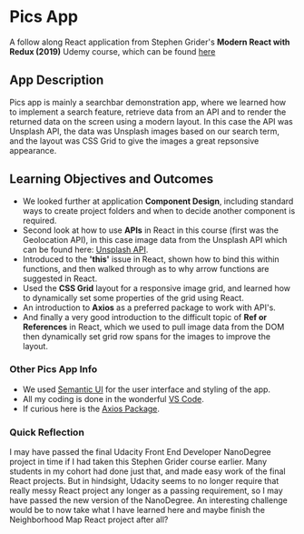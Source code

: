 # Pics App
A follow along React application from Stephen Grider's **Modern React with Redux (2019)** Udemy course, which can be found [here](https://www.udemy.com/react-redux/learn/v4/content)

## App Description
Pics app is mainly a searchbar demonstration app, where we learned how to implement a search feature, retrieve data from an API and to render the returned data on the screen using a modern layout. In this case the API was Unsplash API, the data was Unsplash images based on our search term, and the layout was CSS Grid to give the images a great repsonsive appearance. 

## Learning Objectives and Outcomes
* We looked further at application **Component Design**, including standard ways to create project folders and when to decide another component is required.
* Second look at how to use **APIs** in React in this course (first was the Geolocation API), in this case image data from the Unsplash API which can be found here: [Unsplash API](https://unsplash.com/developers).
* Introduced to the **'this'** issue in React, shown how to bind this within functions, and then walked through as to why arrow functions are suggested in React.
* Used the **CSS Grid** layout for a responsive image grid, and learned how to dynamically set some properties of the grid using React.
* An introduction to **Axios** as a preferred package to work with API's.
* And finally a very good introduction to the difficult topic of **Ref or References** in React, which we used to pull image data from the DOM then dynamically set grid row spans for the images to improve the layout.

### Other Pics App Info
- We used [Semantic UI](https://semantic-ui.com/) for the user interface and styling of the app.
- All my coding is done in the wonderful [VS Code](https://code.visualstudio.com/).
- If curious here is the [Axios Package](https://www.npmjs.com/package/axios).

### Quick Reflection
I may have passed the final Udacity Front End Developer NanoDegree project in time if I had taken this Stephen Grider course earlier. Many students in my cohort had done just that, and made easy work of the final React projects. But in hindsight, Udacity seems to no longer require that really messy React project any longer as a passing requirement, so I may have passed the new version of the NanoDegree. An interesting challenge would be to now take what I have learned here and maybe finish the Neighborhood Map React project after all? 
